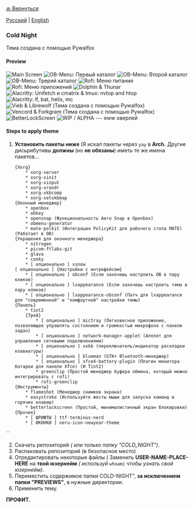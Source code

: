 [🔙 Вернуться](https://github.com/SkullGamer205/dotfiles) 

[Русский](openbox/COLD_NIGHT/README-ru.md) | [English](openbox/COLD_NIGHT/README.md)

### Cold Night
Тема создана с помощью Pywalfox
#### Preview

![Main Screen](.PREVIEWS/SCREENSHOT-1.png)
![OB-Menu: Первый каталог](.PREVIEWS/SCREENSHOT-4.png)
![OB-Menu: Второй каталог](.PREVIEWS/SCREENSHOT-2.png)
![OB-Menu: Трерий каталог](.PREVIEWS/SCREENSHOT-3.png)
![Rofi: Меню питания](.PREVIEWS/SCREENSHOT-5.png)
![Rofi: Меню приложений](.PREVIEWS/SCREENSHOT-6.png)
![Dolphin & Thunar](.PREVIEWS/SCREENSHOT-7.png)
![Alacritty: Unifetch и cmatrix & tmux: nvtop and htop	](.PREVIEWS/SCREENSHOT-8.png)
![Alacritty: lf, bat, helix, mc](.PREVIEWS/SCREENSHOT-9.png)
![Vieb & Librewolf (Тема создана с помощью Pywalfox) ](.PREVIEWS/SCREENSHOT-10.png)
![Vencord & Forkgram (Тема создана с помощью Pywalfox) ](.PREVIEWS/SCREENSHOT-11.png)
![BetterLockScreen](.PREVIEWS/SCREENSHOT-12.png)
![WIP / ALPHA --- eww оверлей](.PREVIEWS/SCREENSHOT-12.png)
#### Steps to apply theme

1) **Установить пакеты ниже** (Я искал пакеты через `yay` в **Arch.** Другие дисьрибутивы **должны**  (но **не обязаны**) иметь те же имена пакетов...
	```
	{Xorg}
		* xorg-server
		* xorg-xinit
		* xorg-xinput
		* xorg-xrandr
		* xorg-xkbcomp
		* xorg-setxkbmap
	{Оконный менеджер}
		* openbox
		* obkey
		* opensnap (Функциональность Aero Snap в Openbox)
		* obmenu-generator
		* mate-polkit (Интеграция PolicyKit для рабочего стола MATE) (Работает в OB)
	{Украшения для оконного менеджера}
		* nitrogen
		* picom-ftlabs-git
		* glava
		* conky
		* [ опционально ] xsnow
	[ опционально ] {Настройки с интрефейсом}
		* [ опционально ] obconf (Если захочешь настроить OB в пару кликов)
		* [ опционально ] lxappearance (Если захочешь настроить тема в пару кликов)
		* [ опционально ] lxappearance-obconf (Патч для lxappearance для "современной" и "комфортной" настройки темы)
	{Панель}
		* tint2
		{Трей}
			* [ опционально ] mictray (Легковесное приложение, позволяющее управлять состоянием и громкостью микрофона с панели задач)
			* [ опционально ] network-manager-applet (Апплет для управления сетевыми подключениями)
			* [ опционально ] xxkb (переключатель/индикатор раскладки клавиатуры)
			* [ опционально ] blueman (GTK+ Bluetooth-менеджер)
			* [ опционально ] xfce4-battery-plugin (Плагин монитора батареи для панели Xfce) (И Tint2)
			* greenclip (Простой менеджер буфера обмена, который можно интегрировать с rofi)
			* rofi-greenclip
	{Инструменты}
		* flameshot (Менеджер снимков экрана)
		* easystroke (Используйте жесты мыши для запуска команд и горячих клавиш)
		* betterlockscreen (Простой, минималистичный экран блокировки)
	{Прочее}
		* [ ШРИФТЫ ] ttf-terminus-nerd
		* [ ИКОНКИ ] neru-icon-newyear-theme
``

2) Скачать репозиторий *( или только папку "COLD_NIGHT")*.
3) Распаковать репозиторий (в безопасное место)
4) Отредактировать некоторые файлы ( Заменить **USER-NAME-PLACE-HERE** на **твой юзернейм** *( используй `whoami` чтобы узнать свой юзернейм)*.
5) Переместить содержимое папки COLD-NIGHT", **за исключением папки "PREVIEWS"**, в нужные директории.
6) Применить тему.

**ПРОФИТ.**

